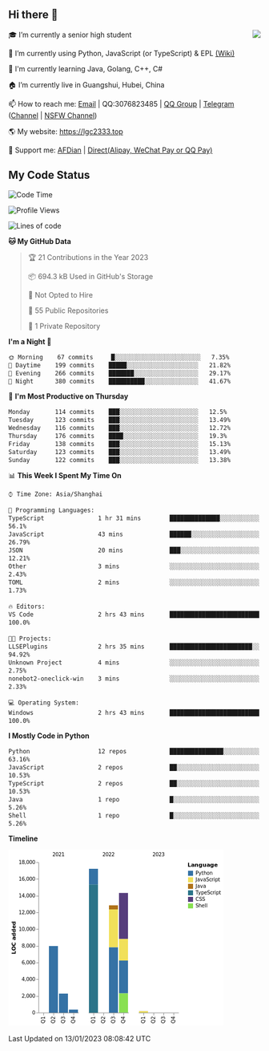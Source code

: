 ## Hi there 👋

<div width="50%">
<img align="right" src="https://readme.lgc2333.top/api?username=lgc2333&show_icons=true" />
</div>

🎓 I’m currently a senior high student

📝 I’m currently using Python, JavaScript (or TypeScript) & EPL [(Wiki)](https://en.wikipedia.org/wiki/Easy_Programming_Language)

📒 I'm currently learning Java, Golang, C++, C#

🏠 I’m currently live in Guangshui, Hubei, China

📫 How to reach me: [Email](mailto:lgc2333@126.com) | QQ:3076823485 | [QQ Group](https://jq.qq.com/?_wv=1027&k=ktwOHdU2) | [Telegram](https://t.me/@lgc2333) ([Channel](https://t.me/stu2333_pd) | [NSFW Channel](https://t.me/stu_collection))

🌎 My website: <https://lgc2333.top>

🤝 Support me: [AFDian](https://afdian.net/@lgc2333) | [Direct(Alipay, WeChat Pay or QQ Pay)](https://s2.loli.net/2022/02/03/MLqe53BjWOAhpcF.png)

## My Code Status

<!--START_SECTION:waka-->
![Code Time](http://img.shields.io/badge/Code%20Time-979%20hrs%2035%20mins-blue)

![Profile Views](http://img.shields.io/badge/Profile%20Views-5-blue)

![Lines of code](https://img.shields.io/badge/From%20Hello%20World%20I%27ve%20Written-55%20Thousand%20lines%20of%20code-blue)

**🐱 My GitHub Data** 

> 🏆 21 Contributions in the Year 2023
 > 
> 📦 694.3 kB Used in GitHub's Storage 
 > 
> 🚫 Not Opted to Hire
 > 
> 📜 55 Public Repositories 
 > 
> 🔑 1 Private Repository 
 > 
**I'm a Night 🦉** 

```text
🌞 Morning    67 commits     █░░░░░░░░░░░░░░░░░░░░░░░░   7.35% 
🌆 Daytime    199 commits    █████░░░░░░░░░░░░░░░░░░░░   21.82% 
🌃 Evening    266 commits    ███████░░░░░░░░░░░░░░░░░░   29.17% 
🌙 Night      380 commits    ██████████░░░░░░░░░░░░░░░   41.67%

```
📅 **I'm Most Productive on Thursday** 

```text
Monday       114 commits    ███░░░░░░░░░░░░░░░░░░░░░░   12.5% 
Tuesday      123 commits    ███░░░░░░░░░░░░░░░░░░░░░░   13.49% 
Wednesday    116 commits    ███░░░░░░░░░░░░░░░░░░░░░░   12.72% 
Thursday     176 commits    ████░░░░░░░░░░░░░░░░░░░░░   19.3% 
Friday       138 commits    ███░░░░░░░░░░░░░░░░░░░░░░   15.13% 
Saturday     123 commits    ███░░░░░░░░░░░░░░░░░░░░░░   13.49% 
Sunday       122 commits    ███░░░░░░░░░░░░░░░░░░░░░░   13.38%

```


📊 **This Week I Spent My Time On** 

```text
⌚︎ Time Zone: Asia/Shanghai

💬 Programming Languages: 
TypeScript               1 hr 31 mins        ██████████████░░░░░░░░░░░   56.1% 
JavaScript               43 mins             ██████░░░░░░░░░░░░░░░░░░░   26.79% 
JSON                     20 mins             ███░░░░░░░░░░░░░░░░░░░░░░   12.21% 
Other                    3 mins              ░░░░░░░░░░░░░░░░░░░░░░░░░   2.43% 
TOML                     2 mins              ░░░░░░░░░░░░░░░░░░░░░░░░░   1.73%

🔥 Editors: 
VS Code                  2 hrs 43 mins       █████████████████████████   100.0%

🐱‍💻 Projects: 
LLSEPlugins              2 hrs 35 mins       ███████████████████████░░   94.92% 
Unknown Project          4 mins              ░░░░░░░░░░░░░░░░░░░░░░░░░   2.75% 
nonebot2-oneclick-win    3 mins              ░░░░░░░░░░░░░░░░░░░░░░░░░   2.33%

💻 Operating System: 
Windows                  2 hrs 43 mins       █████████████████████████   100.0%

```

**I Mostly Code in Python** 

```text
Python                   12 repos            ███████████████░░░░░░░░░░   63.16% 
JavaScript               2 repos             ██░░░░░░░░░░░░░░░░░░░░░░░   10.53% 
TypeScript               2 repos             ██░░░░░░░░░░░░░░░░░░░░░░░   10.53% 
Java                     1 repo              █░░░░░░░░░░░░░░░░░░░░░░░░   5.26% 
Shell                    1 repo              █░░░░░░░░░░░░░░░░░░░░░░░░   5.26%

```


**Timeline**

![Chart not found](https://raw.githubusercontent.com/lgc2333/lgc2333/main/charts/bar_graph.png) 


 Last Updated on 13/01/2023 08:08:42 UTC
<!--END_SECTION:waka-->
